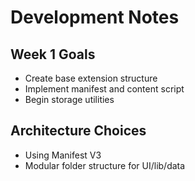 # Development Notes

## Week 1 Goals
- Create base extension structure
- Implement manifest and content script
- Begin storage utilities

## Architecture Choices
- Using Manifest V3
- Modular folder structure for UI/lib/data
